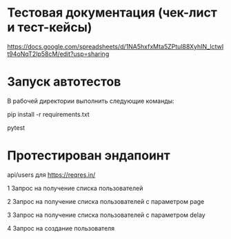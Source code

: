 # Тестовая документация (чек-лист и тест-кейсы) 
https://docs.google.com/spreadsheets/d/1NA5hxfxMta5ZPtul88XyhIN_lctwIt94oNqT2Ip58cM/edit?usp=sharing

# Запуск автотестов
<p>В рабочей директории выполнить следующие команды: </p>
<p>
pip install -r requirements.txt
</p>
<p>
pytest
</p>

# Протестирован эндапоинт 
api/users для https://reqres.in/
<p>
  1 Запрос на получение списка пользователей
</p>
<p>
  2 Запрос на получение списка пользователей с параметром page
</p>
<p>
  3 Запрос на получение списка пользователей с параметром delay
</p>
<p>
  4 Запрос на создание пользователя
</p>
